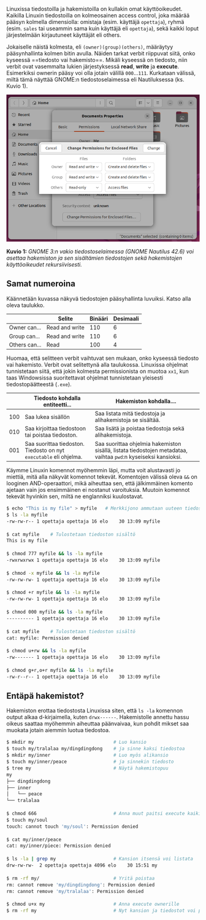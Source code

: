 Linuxissa tiedostoilla ja hakemistoilla on kullakin omat käyttöoikeudet. Kaikilla Linuxin tiedostoilla on kolmeosainen access control, joka määrää pääsyn kolmella dimensiolla: omistaja (esim. käyttäjä `opettaja`), ryhmä (esim. `sales` tai useammin sama kuin käyttäjä eli `opettaja`), sekä kaikki loput järjestelmään kirjautuneet käyttäjät eli others.

Jokaiselle näistä kolmesta, eli `(owner)(group)(others)`, määräytyy pääsynhallinta kolmen bitin avulla. Näiden tarkat verbit riippuvat siitä, onko kyseessä ==tiedosto vai hakemisto==. Mikäli kyseessä on tiedosto, niin verbit ovat vasemmalta lukien järjestyksessä **read**,  **write** ja **execute**.  Esimerkiksi ownerin pääsy voi olla jotain välillä `000`...`111`. Kurkataan välissä, miltä tämä näyttää GNOME:n tiedostoselaimessa eli Nautiluksessa (ks. Kuvio 1).



![Nautilus File Permissions](../images/nautilus-file-folders-permissions.png)

**Kuvio 1:** *GNOME 3:n vakio tiedostoselaimessa (GNOME Nautilus 42.6) voi asettaa hakemiston ja sen sisältämien tiedostojen sekä hakemistojen käyttöoikeudet rekursiivisesti.*



## Samat numeroina

Käännetään kuvassa näkyvä tiedostojen pääsyhallinta luvuiksi. Katso alla oleva taulukko.

|               | Selite         | Binääri | Desimaali |
| ------------- | -------------- | ------- | --------- |
| Owner can...  | Read and write | 110     | 6         |
| Group can...  | Read and write | 110     | 6         |
| Others can... | Read           | 100     | 4         |

Huomaa, että selitteen verbit vaihtuvat sen mukaan, onko kyseessä tiedosto vai hakemisto. Verbit ovat selitettynä alla taulukossa. Linuxissa ohjelmat tunnistetaan siitä, että jokin kolmesta permissionista on muotoa `xx1`, kun taas Windowsissa suoritettavat ohjelmat tunnistetaan yleisesti tiedostopäätteestä (`.exe`).

|      | Tiedosto kohdalla entiteetti...                              | Hakemiston kohdalla....                                      |
| ---- | ------------------------------------------------------------ | ------------------------------------------------------------ |
| 100  | Saa lukea sisällön                                           | Saa listata mitä tiedostoja ja alihakemistoja se sisältää.   |
| 010  | Saa kirjoittaa tiedostoon tai poistaa tiedoston.             | Saa lisätä ja poistaa tiedostoja sekä alihakemistoja.        |
| 001  | Saa suorittaa tiedoston. Tiedosto on nyt `executable` eli ohjelma. | Saa suorittaa ohjelmia hakemiston sisällä, listata tiedostojen metadataa, vaihtaa `pwd`:n kyseiseksi kansioksi. |

Käymme Linuxin komennot myöhemmin läpi, mutta voit alustavasti jo miettiä, mitä alla näkyvät komennot tekevät. Komentojen välissä oleva `&&` on looginen AND-operaattori, mikä aiheuttaa sen, että jälkimmäinen komento ajetaan vain jos ensimmäinen ei nostanut varoituksia. Muutoin komennot tekevät hyvinkin sen, miltä ne englanniksi kuulostavat.

```bash
$ echo "This is my file" > myfile   # Merkkijono ammutaan uuteen tiedostoon
$ ls -la myfile
-rw-rw-r-- 1 opettaja opettaja 16 elo    30 13:09 myfile

$ cat myfile    # Tulostetaan tiedoston sisältö
This is my file

$ chmod 777 myfile && ls -la myfile
-rwxrwxrwx 1 opettaja opettaja 16 elo    30 13:09 myfile

$ chmod -x myfile && ls -la myfile
-rw-rw-rw- 1 opettaja opettaja 16 elo    30 13:09 myfile

$ chmod +r myfile && ls -la myfile
-rw-rw-rw- 1 opettaja opettaja 16 elo    30 13:09 myfile

$ chmod 000 myfile && ls -la myfile
---------- 1 opettaja opettaja 16 elo    30 13:09 myfile

$ cat myfile    # Tulostetaan tiedoston sisältö
cat: myfile: Permission denied

$ chmod u+rw && ls -la myfile
-rw------- 1 opettaja opettaja 16 elo    30 13:09 myfile

$ chmod g+r,o+r myfile && ls -la myfile
-rw-r--r-- 1 opettaja opettaja 16 elo    30 13:09 myfile
```



## Entäpä hakemistot?

Hakemiston erottaa tiedostosta Linuxissa siten, että `ls -la` komennon output alkaa d-kirjaimella, kuten `drwx------`. Hakemistolle annettu hassu oikeus saattaa myöhemmin aiheuttaa päänvaivaa, kun pohdit mikset saa muokata jotain aiemmin luotua tiedostoa.

```sh
$ mkdir my                             # Luo kansio
$ touch my/tralalaa my/dingdingdong    # ja sinne kaksi tiedostoa
$ mkdir my/inner                       # Luo myös alikansio
$ touch my/inner/peace                 # ja sinnekin tiedosto
$ tree my                              # Näytä hakemistopuu
my
├── dingdingdong
├── inner
│   └── peace
└── tralalaa

$ chmod 666                            # Anna muut paitsi execute kaikille
$ touch my/soul
touch: cannot touch 'my/soul': Permission denied

$ cat my/inner/peace
cat: my/inner/piece: Permission denied

$ ls -la | grep my                     # Kansion itsensä voi listata
drw-rw-rw-  2 opettaja opettaja 4096 elo    30 15:51 my

$ rm -rf my/                           # Yritä poistaa
rm: cannot remove 'my/dingdingdong': Permission denied
rm: cannot remove 'my/tralalaa': Permission denied

$ chmod u+x my                         # Anna execute ownerille
$ rm -rf my                            # Nyt kansion ja tiedostot voi poistaa
```



